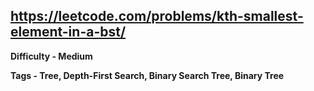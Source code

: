 ## https://leetcode.com/problems/kth-smallest-element-in-a-bst/

**Difficulty - Medium**

**Tags - Tree, Depth-First Search, Binary Search Tree, Binary Tree**
